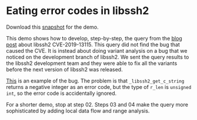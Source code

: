 # Eating error codes in libssh2

Download this [snapshot](https://downloads.lgtm.com/snapshots/cpp/libssh2/libssh2_libssh2_C_C++_38bf7ce.zip) for the demo.

This demo shows how to develop, step-by-step, the query from the [blog post](https://blog.semmle.com/libssh2-integer-overflow/) about libssh2 CVE-2019-13115. This query did not find the bug that caused the CVE. It is instead about doing variant analysis on a bug that we noticed on the development branch of libssh2. We sent the query results to the libssh2 development team and they were able to fix all the variants before the next version of libssh2 was released.

[This](https://lgtm.com/projects/g/libssh2/libssh2/snapshot/6e2f5563c80521b3cde72a6fcdb675c2e085f9cf/files/src/hostkey.c?sort=name&dir=ASC&mode=heatmap&__hstc=70225743.5fa8704c8874c6eafaef219923a26734.1534954774206.1564532078978.1564925733575.72&__hssc=70225743.2.1565139962633&__hsfp=997709570#L677) is an example of the bug. The problem is that `_libssh2_get_c_string` returns a negative integer as an error code, but the type of `r_len` is `unsigned int`, so the error code is accidentally ignored.

For a shorter demo, stop at step 02. Steps 03 and 04 make the query more sophisticated by adding local data flow and range analysis.
